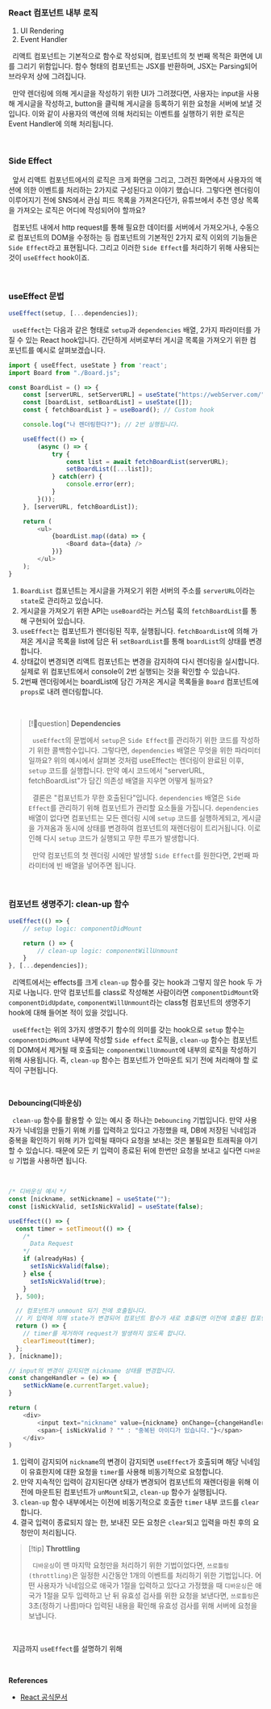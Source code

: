 ### React 컴포넌트 내부 로직

1. UI Rendering
2. Event Handler

&nbsp;&nbsp;리액트 컴포넌트는 기본적으로 함수로 작성되며, 컴포넌트의 첫 번째 목적은 화면에 UI를 그리기 위함입니다. 함수 형태의 컴포넌트는 JSX를 반환하며, JSX는 Parsing되어 브라우저 상에 그려집니다.

&nbsp;&nbsp;만약 렌더링에 의해 게시글을 작성하기 위한 UI가 그려졌다면, 사용자는 input을 사용해 게시글을 작성하고, button을 클릭해 게시글을 등록하기 위한 요청을 서버에 보낼 것 입니다. 이와 같이 사용자의 액션에 의해 처리되는 이벤트를 실행하기 위한 로직은 Event Handler에 의해 처리됩니다.

<br>

### Side Effect

&nbsp;&nbsp;앞서 리액트 컴포넌트에서의 로직은 크게 화면을 그리고, 그려진 화면에서 사용자의 액션에 의한 이벤트를 처리하는 2가지로 구성된다고 이야기 했습니다. 그렇다면 렌더링이 이루어지기 전에 SNS에서 관심 피드 목록을 가져온다던가, 유튜브에서 추천 영상 목록을 가져오는 로직은 어디에 작성되어야 할까요?

&nbsp;&nbsp;컴포넌트 내에서 http request를 통해 필요한 데이터를 서버에서 가져오거나, 수동으로 컴포넌트의 DOM을 수정하는 등 컴포넌트의 기본적인 2가지 로직 이외의 기능들은 `Side Effect`라고 표현됩니다. 그리고 이러한 `Side Effect`를 처리하기 위해 사용되는 것이 `useEffect` hook이죠.

<br>

### useEffect 문법

```javascript
useEffect(setup, [...dependencies]);
```

&nbsp;&nbsp;`useEffect`는 다음과 같은 형태로 `setup`과 `dependencies` 배열, 2가지 파라미터를 가질 수 있는 React hook입니다. 간단하게 서버로부터 게시글 목록을 가져오기 위한 컴포넌트를 예시로 살펴보겠습니다.


```javascript
import { useEffect, useState } from 'react';
import Board from "./Board.js";

const BoardList = () => {
	const [serverURL, setServerURL] = useState("https://webServer.com/");
	const [boardList, setBoardList] = useState([]);
	const { fetchBoardList } = useBoard(); // Custom hook

	console.log("나 렌더링한다?"); // 2번 실행됩니다.

	useEffect(() => {
		(async () => {
			try {
				const list = await fetchBoardList(serverURL);
				setBoardList([...list]);
			} catch(err) {
				console.error(err);
			}
		}());
	}, [serverURL, fetchBoardList]);

	return (
		<ul>
			{boardList.map((data) => {
				<Board data={data} />
			})}
		</ul>
	);
}
```

1. `BoardList` 컴포넌트는 게시글을 가져오기 위한 서버의 주소를 `serverURL`이라는 `state`로 관리하고 있습니다.
2. 게시글을 가져오기 위한 API는 `useBoard`라는 커스텀 훅의 `fetchBoardList`를 통해 구현되어 있습니다.
3. `useEffect`는 컴포넌트가 렌더링된 직후, 실행됩니다. `fetchBoardList`에 의해 가져온 게시글 목록을 list에 담은 뒤 `setBoardList`를 통해 `boardList`의 상태를 변경합니다.
4. 상태값이 변경되면 리액트 컴포넌트는 변경을 감지하여 다시 렌더링을 실시합니다. 실제로 위 컴포넌트에서 console이 2번 실행되는 것을 확인할 수 있습니다.
5. 2번째 렌더링에서는 boardList에 담긴 가져온 게시글 목록들을 `Board` 컴포넌트에 `props`로 내려 렌더링합니다.

<br>

>[!question] **Dependencies**
>
>&nbsp;&nbsp;`useEffect`의 문법에서 `setup`은 `Side Effect`를 관리하기 위한 코드를 작성하기 위한 콜백함수입니다. 그렇다면, `dependencies` 배열은 무엇을 위한 파라미터일까요? 위의 예시에서 살펴본 것처럼 useEffect는 렌더링이 완료된 이후, `setup` 코드를 실행합니다. 만약 예시 코드에서 "serverURL, fetchBoardList"가 담긴 의존성 배열을 지우면 어떻게 될까요?
>
>&nbsp;&nbsp;결론은 "컴포넌트가 무한 호출된다"입니다. `dependencies` 배열은 `Side Effect`를 관리하기 위해 컴포넌트가 관리할 요소들을 가집니다. `dependencies` 배열이 없다면 컴포넌트는 모든 렌더링 시에 `setup` 코드를 실행하게되고, 게시글을 가져옴과 동시에 상태를 변경하여 컴포넌트의 재렌더링이 트리거됩니다. 이로 인해 다시 `setup` 코드가 실행되고 무한 루프가 발생합니다.
>
>&nbsp;&nbsp;만약 컴포넌트의 첫 렌더링 시에만 발생할 `Side Effect`를 원한다면, 2번째 파라미터에 빈 배열을 넣어주면 됩니다.

<br>

### 컴포넌트 생명주기: clean-up 함수

```javascript
useEffect(() => {
	// setup logic: componentDidMount

	return () => {
		// clean-up logic: componentWillUnmount
	}
}, [...dependencies]);
```

&nbsp;&nbsp;리액트에서는 effects를 크게 `clean-up` 함수를 갖는 hook과 그렇지 않은 hook 두 가지로 나눕니다. 만약 컴포넌트를 class로 작성해본 사람이라면 `componentDidMount`와 `componentDidUpdate`, `componentWillUnmount`라는 class형 컴포넌트의 생명주기 hook에 대해 들어본 적이 있을 것입니다.

&nbsp;&nbsp;`useEffect`는 위의 3가지 생명주기 함수의 의미를 갖는 hook으로 `setup` 함수는 `componentDidMount` 내부에 작성할 `Side effect` 로직을, `clean-up` 함수는 컴포넌트의 DOM에서 제거될 때 호출되는 `componentWillUnmount`에 내부의 로직을 작성하기 위해 사용됩니다. 즉, `clean-up` 함수는 컴포넌트가 언마운트 되기 전에 처리해야 할 로직이 구현됩니다.

<br>

**Debouncing(디바운싱)**

&nbsp;&nbsp;`clean-up` 함수를 활용할 수 있는 예시 중 하나는 `Debouncing` 기법입니다. 만약 사용자가 닉네임을 만들기 위해 키를 입력하고 있다고 가정했을 때, DB에 저장된 닉네임과 중복을 확인하기 위해 키가 입력될 때마다 요청을 보내는 것은 불필요한 트래픽을 야기할 수 있습니다. 때문에 모든 키 입력이 종료된 뒤에 한번만 요청을 보내고 싶다면 `디바운싱` 기법을 사용하면 됩니다.

<br>

```javascript
/* 디바운싱 예시 */
const [nickname, setNickname] = useState("");
const [isNickValid, setIsNickValid] = useState(false);

useEffect(() => {
  const timer = setTimeout(() => {
    /*
      Data Request
    */
    if (alreadyHas) {
      setIsNickValid(false);
    } else {
      setIsNickValid(true);
    }
  }, 500);

  // 컴포넌트가 unmount 되기 전에 호출됩니다.
  // 키 입력에 의해 state가 변경되어 컴포넌트 함수가 새로 호출되면 이전에 호출된 컴포넌트는 unmount됩니다.
  return () => {
    // timer를 제거하여 request가 발생하지 않도록 합니다.
    clearTimeout(timer);
  };
}, [nickname]);

// input의 변경이 감지되면 nickname 상태를 변경합니다.
const changeHandler = (e) => {
	setNickName(e.currentTarget.value);
}

return (
	<div>
		<input text="nickname" value={nickname} onChange={changeHandler} />
		<span>{ isNickValid ? "" : "중복된 아이디가 있습니다."}</span>
	</div>
)
```

1. 입력이 감지되어 `nickname`의 변경이 감지되면 `useEffect`가 호출되며 해당 닉네임이 유효한지에 대한 요청을 `timer`를 사용해 비동기적으로 요청합니다.
2. 만약 지속적인 입력이 감지된다면 상태가 변경되어 컴포넌트의 재렌더링을 위해 이전에 마운트된 컴포넌트가 `unMount`되고, `clean-up` 함수가 실행됩니다.
3. `clean-up` 함수 내부에서는 이전에 비동기적으로 호출한 `timer` 내부 코드를 `clear`합니다.
4. 결국 입력이 종료되지 않는 한, 보내진 모든 요청은 `clear`되고 입력을 마친 후의 요청만이 처리됩니다.


>[!tip] **Throttling**
>
>&nbsp;&nbsp;`디바운싱`이 맨 마지막 요청만을 처리하기 위한 기법이었다면, `쓰로틀링(throttling)`은 일정한 시간동안 1개의 이벤트를 처리하기 위한 기법입니다. 어떤 사용자가 닉네임으로 애국가 1절을 입력하고 있다고 가정했을 때 `디바운싱`은 애국가 1절을 모두 입력하고 난 뒤 유효성 검사를 위한 요청을 보낸다면, `쓰로틀링`은 3초(정하기 나름)마다 입력된 내용을 확인해 유효성 검사를 위해 서버에 요청을 보냅니다.

<br>

&nbsp;&nbsp;지금까지 `useEffect`를 설명하기 위해 

<br>

**References**
- [React 공식문서](https://react.dev/reference/react/useEffect)